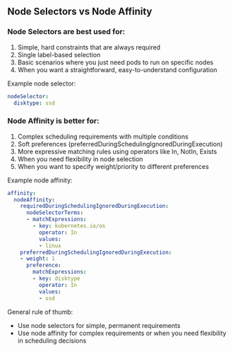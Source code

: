 ## Node Selectors vs Node Affinity

### Node Selectors are best used for:
1. Simple, hard constraints that are always required
2. Single label-based selection
3. Basic scenarios where you just need pods to run on specific nodes
4. When you want a straightforward, easy-to-understand configuration

Example node selector:
```yaml
nodeSelector:
  disktype: ssd
```

### Node Affinity is better for:
1. Complex scheduling requirements with multiple conditions
2. Soft preferences (preferredDuringSchedulingIgnoredDuringExecution)
3. More expressive matching rules using operators like In, NotIn, Exists
4. When you need flexibility in node selection
5. When you want to specify weight/priority to different preferences

Example node affinity:
```yaml
affinity:
  nodeAffinity:
    requiredDuringSchedulingIgnoredDuringExecution:
      nodeSelectorTerms:
      - matchExpressions:
        - key: kubernetes.io/os
          operator: In
          values:
          - linux
    preferredDuringSchedulingIgnoredDuringExecution:
    - weight: 1
      preference:
        matchExpressions:
        - key: disktype
          operator: In
          values:
          - ssd
```

General rule of thumb:
- Use node selectors for simple, permanent requirements
- Use node affinity for complex requirements or when you need flexibility in scheduling decisions